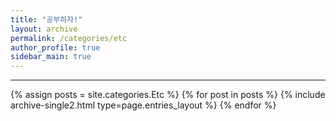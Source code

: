 ```yaml
---
title: "공부하자!"
layout: archive
permalink: /categories/etc
author_profile: true
sidebar_main: true
---
```


<!-- 공백이 포함되어 있는 카테고리 이름의 경우 site.categories['a b c'] 이런식으로! -->

***

{% assign posts = site.categories.Etc %}
{% for post in posts %} {% include archive-single2.html type=page.entries_layout %} {% endfor %}